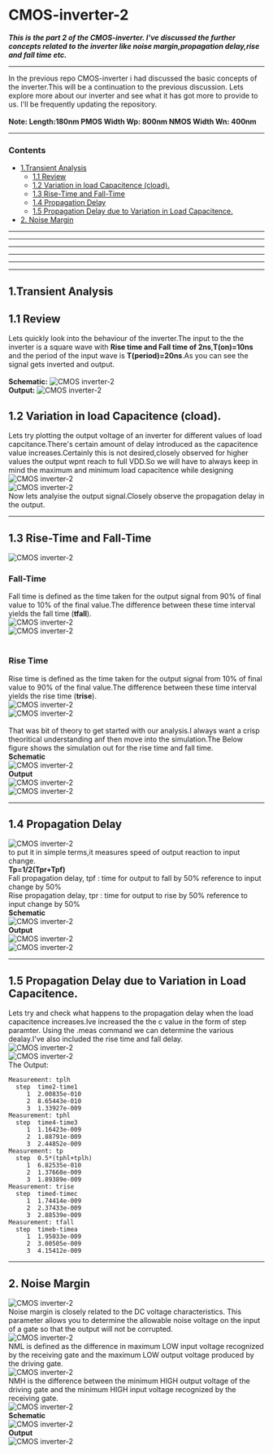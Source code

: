 # CMOS-inverter-2
***This is the part 2 of the CMOS-inverter. I've discussed the further concepts related to the inverter like noise margin,propagation delay,rise and fall time etc.***
***
In the previous repo CMOS-inverter i had discussed the basic concepts of the inverter.This will be a continuation to the previous discussion. Lets explore more about our inverter and see what it has got more to provide to us. I'll be frequently updating the repository.<br />
<br />
**Note:
      Length:180nm
      PMOS Width Wp: 800nm
      NMOS Width Wn: 400nm**
***
### Contents
- [1.Transient Analysis](#1-Transient-Analysis)
  - [1.1 Review](#11-Review)
  - [1.2 Variation in load Capacitence (cload).](#12-Variation-in-load-Capacitence-(cload).)
  - [1.3 Rise-Time and Fall-Time](#13-Rise-Time-and-Fall-Time)
  - [1.4 Propagation Delay](#14-Propagation-Delay)
  - [1.5 Propagation Delay due to Variation in Load Capacitence.](#15-Propagation-Delay-due-to-Variation-in-Load-Capacitence.)
- [2. Noise Margin](#2-Noise-Margin)
  
***
***
***
***
***
***
## 1.Transient Analysis
## 1.1 Review
Lets quickly look into the behaviour of the inverter.The input to the the inverter is a square wave with **Rise time and Fall time of 2ns**,**T(on)=10ns** and the period of the input wave is **T(period)=20ns**.As you can see the signal gets inverted and output.<br />
<br />
**Schematic:**
![CMOS inverter-2](./images/tran1sch.png)<br>
**Output:**
![CMOS inverter-2](./images/tran1.png)<br>
## 1.2 Variation in load Capacitence (cload).
Lets try plotting the output voltage of an inverter for different values of load capcitance.There's certain amount of delay introduced as the capacitence value increases.Certainly this is not desired,closely observed for higher values the output wpnt reach to full VDD.So we will have to always keep in mind the maximum and minimum load capacitence while designing
![CMOS inverter-2](./images/tanscap.png)<br>
![CMOS inverter-2](./images/trancapop.png)<br>
Now lets analyise the output signal.Closely observe the propagation delay in the output.
***
## 1.3 Rise-Time and Fall-Time
![CMOS inverter-2](./images/theoimages/th1.png)<br>
### Fall-Time
Fall time is defined as the time taken for the output signal from 90% of final value to 10% of the final value.The difference between these time interval yields the fall time (**tfall**).<br />
![CMOS inverter-2](./images/theoimages/fall1.png)<br>
![CMOS inverter-2](./images/theoimages/fall2.png)<br>
<br />
### Rise Time
Rise time is defined as the time taken for the output signal from 10% of final value to 90% of the final value.The difference between these time interval yields the rise  time (**trise**).<br />
![CMOS inverter-2](./images/theoimages/rise1.png)<br>
![CMOS inverter-2](./images/theoimages/rise2.png)<br>
<br />
That was bit of theory to get started with our analysis.I always want a crisp theoritical understanding anf then move into the simulation.The Below figure shows the simulation out for the rise time and fall time.<br />
**Schematic**<br />
![CMOS inverter-2](./images/risefall.png)<br>
**Output**<br />
![CMOS inverter-2](./images/risefallop.png)<br>
![CMOS inverter-2](./images/risefallop1.png)<br>
***
## 1.4 Propagation Delay
![CMOS inverter-2](./images/theoimages/pt1.png)<br>
to put it in  simple terms,it measures speed of output reaction to input change.<br />
**Tp=1/2(Tpr+Tpf)**<br />
Fall propagation delay, tpf : time for output to fall by 50% reference to input change by 50%<br />
Rise propagation delay, tpr : time for output to rise by 50% reference to input change by 50%<br />
**Schematic**<br />
![CMOS inverter-2](./images/p3.png)<br>
**Output**<br />
![CMOS inverter-2](./images/p1.png)<br>
![CMOS inverter-2](./images/p2.png)<br>
***
## 1.5 Propagation Delay due to Variation in Load Capacitence.
Lets try and check what happens to the propagation delay when the load capacitence increases.Ive increased the the c value in the form of step paramter.
Using the .meas command we can determine the various dealay.I've also included the rise time and fall delay.<br />
![CMOS inverter-2](./images/tpc1.png)<br>
![CMOS inverter-2](./images/tpc2.png)<br>
The Output: <br />
```
Measurement: tplh
  step	time2-time1
     1	2.00835e-010
     2	8.65443e-010
     3	1.33927e-009
Measurement: tphl
  step	time4-time3
     1	1.16423e-009
     2	1.88791e-009
     3	2.44852e-009
Measurement: tp
  step	0.5*(tphl+tplh)
     1	6.82535e-010
     2	1.37668e-009
     3	1.89389e-009
Measurement: trise
  step	timed-timec
     1	1.74414e-009
     2	2.37433e-009
     3	2.88539e-009
Measurement: tfall
  step	timeb-timea
     1	1.95033e-009
     2	3.00505e-009
     3	4.15412e-009
```
***
## 2. Noise Margin
![CMOS inverter-2](./images/theoimages/tnm1.png)<br>
Noise margin is closely related to the DC voltage characteristics. This parameter allows you to determine the allowable noise voltage on the input of a gate so that the output will not be corrupted.<br />
![CMOS inverter-2](./images/theoimages/tnm2.png)<br>
NML is defined as the difference in maximum LOW input voltage recognized by the receiving gate and the maximum LOW output voltage produced by the driving gate.<br />
![CMOS inverter-2](./images/theoimages/tnm3.png)<br>
NMH is the difference between the minimum HIGH output voltage of
the driving gate and the minimum HIGH input voltage recognized by the receiving gate.<br />
![CMOS inverter-2](./images/theoimages/tbnm4.png)<br>
**Schematic**<br />
![CMOS inverter-2](./images/nm1.png)<br>
**Output**<br />
![CMOS inverter-2](./images/nm2.png)<br>



